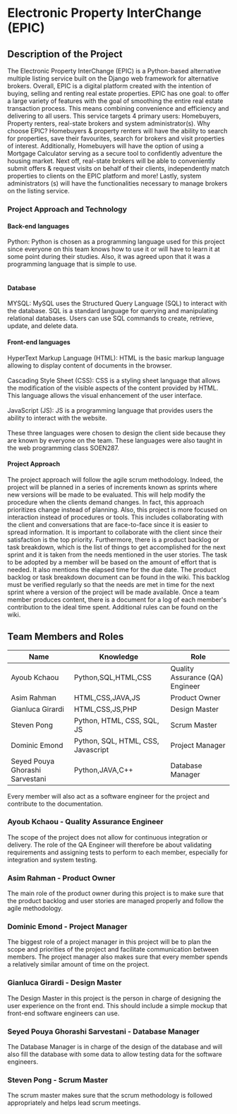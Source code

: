 # Electronic Property InterChange (EPIC)


## Description of the Project

The Electronic Property InterChange (EPIC) is a Python-based alternative multiple listing service built on the Django web framework for alternative brokers. Overall, EPIC is a digital platform created with the intention of buying, selling and renting real estate properties. EPIC has one goal: to offer a large variety of features with the goal of smoothing the entire real estate transaction process. This means combining convenience and efficiency and delivering to all users. This service targets 4 primary users: Homebuyers, Property renters, real-state brokers and system administrator(s). Why choose EPIC? Homebuyers & property renters will have the ability to search for properties, save their favourites, search for brokers and visit properties of interest. Additionally, Homebuyers will have the option of using a Mortgage Calculator serving as a secure tool to confidently adventure the housing market. Next off, real-state brokers will be able to conveniently submit offers & request visits on behalf of their clients, independently match properties to clients on the EPIC platform and more! Lastly, system administrators (s) will have the functionalities necessary to manage brokers on the listing service.

###  Project Approach and Technology
#### Back-end languages
Python:  Python  is  chosen  as  a  programming  language  used  for  this project since  everyone  on  this  team  knows  how  to  use  it  or  will  have  to  learn  it  at  some  point during  their  studies.  Also,  it  was  agreed upon  that  it  was a programming  language  that is  simple  to  use.<br/><br/>

#### Database
MYSQL: MySQL uses the Structured Query Language (SQL) to interact with the database. SQL is a standard language for querying and manipulating relational databases. Users can use SQL commands to create, retrieve, update, and delete data.

#### Front-end languages
HyperText Markup Language (HTML): HTML is the basic markup language allowing to display content of documents in the browser. <br/><br/>
Cascading Style Sheet (CSS): CSS is a styling sheet language that allows the modification of the visible aspects of the content provided by HTML. This language allows the visual enhancement of the user interface.<br/> <br/>
JavaScript (JS): JS is a programming language that provides users the ability to interact with the website.<br/><br/>
These three languages were chosen to design the client side because they are known by everyone on the team. These languages were also taught in the web programming class SOEN287.

#### Project Approach
The project approach will follow the agile scrum methodology. Indeed, the project will be planned in a series of increments known as sprints where new versions will be made to be evaluated. This will help modify the procedure when the clients demand changes. In fact, this approach prioritizes change instead of planning. Also, this project is more focused on interaction instead of procedures or tools. This includes collaborating with the client and conversations that are face-to-face since it is easier to spread information. It is important to collaborate with the client since their satisfaction is the top priority. Furthermore, there is a product backlog or task breakdown, which is the list of things to get accomplished for the next sprint and it is taken from the needs mentioned in the user stories. The task to be adopted by a member will be based on the amount of effort that is needed. It also mentions the elapsed time for the due date. The product backlog or task breakdown document can be found in the wiki. This backlog must be verified regularly so that the needs are met in time for the next sprint where a version of the project will be made available. Once a team member produces content, there is a document for a log of each member's contribution to the ideal time spent. Additional rules can be found on the wiki.


## Team Members and Roles

|   Name |   Knowledge    |  Role  |
|---|---|---|
| Ayoub Kchaou  | Python,SQL,HTML,CSS  | Quality Assurance (QA) Engineer |
| Asim Rahman  | HTML,CSS,JAVA,JS  | Product Owner  |
| Gianluca Girardi  | HTML,CSS,JS,PHP  | Design Master  |
| Steven Pong  | Python, HTML, CSS, SQL, JS  | Scrum Master  |
| Dominic Emond  | Python, SQL, HTML, CSS, Javascript  | Project Manager  |
| Seyed Pouya Ghorashi Sarvestani  |  Python,JAVA,C++ | Database Manager  |

Every member will also act as a software engineer for the project and contribute to the documentation.

### Ayoub Kchaou - Quality Assurance Engineer
The scope of the project does not allow for continuous integration or delivery. The role of the QA Engineer will therefore be about validating requirements and assigning tests to perform to each member, especially for integration and system testing.

### Asim Rahman - Product Owner
The main role of the product owner during this project is to make sure that the product backlog and user stories are managed properly and follow the agile methodology.

### Dominic Emond - Project Manager
The biggest role of a project manager in this project will be to plan the scope and priorities of the project and facilitate communication between members. The project manager also makes sure that every member spends a relatively similar amount of time on the project.

### Gianluca Girardi - Design Master
The Design Master in this project is the person in charge of designing the user experience on the front end. This should include a simple mockup that front-end software engineers can use.

### Seyed Pouya Ghorashi Sarvestani - Database Manager
The Database Manager is in charge of the design of the database and will also fill the database with some data to allow testing data for the software engineers.

### Steven Pong - Scrum Master
The scrum master makes sure that the scrum methodology is followed appropriately and helps lead scrum meetings.
